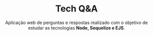 <h1 align="center">Tech Q&A </h1>
<p align="center">Aplicação web de perguntas e respostas realizado com o objetivo de estudar as tecnologias <strong>Node, Sequelize e EJS</strong>. </p>
